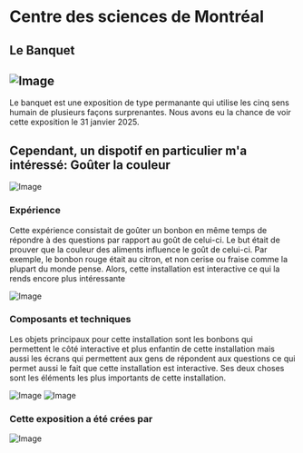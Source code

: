 # Centre des sciences de Montréal #
## Le Banquet ##
![Image](media/affiche_banquet_r.jpg)
---------------
Le banquet est une exposition de type permanante qui utilise les cinq sens humain de plusieurs façons surprenantes. Nous avons eu la chance de voir cette exposition le 31 janvier 2025. 

Cependant, un dispotif en particulier m'a intéressé: Goûter la couleur
---------------
![Image](media/exposition.jpg)

### Expérience ###

Cette expérience consistait de goûter un bonbon en même temps de répondre à des questions par rapport au goût de celui-ci. Le but était de prouver que la couleur des aliments influence le goût de celui-ci. Par exemple, le bonbon rouge était au citron, et non cerise ou fraise comme la plupart du monde pense. Alors, cette installation est interactive ce qui la rends encore plus intéressante 

![Image](media/question_02_r.jpg)

### Composants et techniques ###
Les objets principaux pour cette installation sont les bonbons qui permettent le côté interactive et plus enfantin de cette installation mais aussi les écrans qui permettent aux gens de répondent aux questions ce qui permet aussi le fait que cette installation est interactive. Ses deux choses sont les éléments les plus importants de cette installation. 

![Image](media/IMG_1614.jpeg)
![Image](media/IMG_1620.jpeg)

### Cette exposition a été crées par ###
![Image](media/credit_r.jpg)



